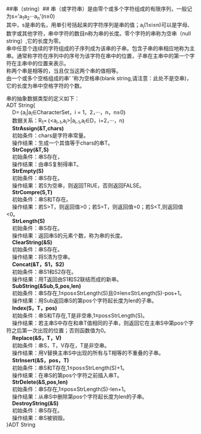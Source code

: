 
##串（string）##
串（或字符串）是由零个或多个字符组成的有限序列，一般记为s='a<sub>1</sub>a<sub>2</sub>···a<sub>n</sub>'(n≥0)
<br>其中，s是串的名，用单引号括起来的字符序列是串的值；a<sub>i</sub>(1≤i≤n)可以是字母、数字或其他字符，串中字符的数目n称为串的长度。零个字符的串称为空串（null string）,它的长度为零。
<br>串中任意个连续的字符组成的子序列成为该串的子串。包含子串的串相应地称为主串。通常称字符在序列中的序号为该字符在串中的位置，子串在主串中的第一个字符在主串中的位置来表示。
<br>称两个串是相等的，当且仅当这两个串的值相等。
<br>由一个或多个空格组成的串' '称为空格串(blank string,请注意：此处不是空串)，它的长度为串中空格字符的个数。

串的抽象数据类型的定义如下：
<br>ADT String{
<br>&nbsp;&nbsp;&nbsp;&nbsp;D=｛a<sub>i</sub>|a<sub>i</sub>∈CharacterSet，i = 1，2，···，n，n≥0｝
<br>&nbsp;&nbsp;&nbsp;&nbsp;数据关系：R<sub>1</sub>=｛<a<sub>i-1</sub>,a<sub>i</sub>>|a<sub>i-1</sub>,a<sub>i</sub>∈D，i=2，···，n｝
<br>&nbsp;&nbsp;&nbsp;&nbsp;**StrAssign(&T,chars)**
<br>&nbsp;&nbsp;&nbsp;&nbsp;初始条件：chars是字符串常量。
<br>&nbsp;&nbsp;&nbsp;&nbsp;操作结果：生成一个其值等于chars的串T。
<br>&nbsp;&nbsp;&nbsp;&nbsp;**StrCopy(&T,S)**
<br>&nbsp;&nbsp;&nbsp;&nbsp;初始条件：串S存在，
<br>&nbsp;&nbsp;&nbsp;&nbsp;操作结果：由串S复制得串T。
<br>&nbsp;&nbsp;&nbsp;&nbsp;**StrEmpty(S)**
<br>&nbsp;&nbsp;&nbsp;&nbsp;初始条件：串S存在。
<br>&nbsp;&nbsp;&nbsp;&nbsp;操作结果：若S为空串，则返回TRUE，否则返回FALSE。
<br>&nbsp;&nbsp;&nbsp;&nbsp;**StrCompre(S,T)**
<br>&nbsp;&nbsp;&nbsp;&nbsp;初始条件：串S和T存在。
<br>&nbsp;&nbsp;&nbsp;&nbsp;操作结果：若S>T，则返回值>0；若S=T，则返回值=0；若S<T,则返回值<0。
<br>&nbsp;&nbsp;&nbsp;&nbsp;**StrLength(S)**
<br>&nbsp;&nbsp;&nbsp;&nbsp;初始条件：串S存在。
<br>&nbsp;&nbsp;&nbsp;&nbsp;操作结果：返回串S的元素个数，称为串的长度。
<br>&nbsp;&nbsp;&nbsp;&nbsp;**ClearString(&S)**
<br>&nbsp;&nbsp;&nbsp;&nbsp;初始条件：串S存在。
<br>&nbsp;&nbsp;&nbsp;&nbsp;操作结果：将S清为空串。
<br>&nbsp;&nbsp;&nbsp;&nbsp;**Concat(&T，S1，S2)**
<br>&nbsp;&nbsp;&nbsp;&nbsp;初始条件：串S1和S2存在。
<br>&nbsp;&nbsp;&nbsp;&nbsp;操作结果：用T返回由S1和S2联结而成的新串。
<br>&nbsp;&nbsp;&nbsp;&nbsp;**SubString(&Sub,S,pos,len)**
<br>&nbsp;&nbsp;&nbsp;&nbsp;初始条件：串S存在,1≤pos≤StrLength(S)且0≤len≤StrLength(S)-pos+1。
<br>&nbsp;&nbsp;&nbsp;&nbsp;操作结果：用Sub返回串S的第pos个字符起长度为len的子串。
<br>&nbsp;&nbsp;&nbsp;&nbsp;**Index(S，T，pos)**
<br>&nbsp;&nbsp;&nbsp;&nbsp;初始条件：串S和T存在,T是非空串,1≤pos≤StrLength(S)。
<br>&nbsp;&nbsp;&nbsp;&nbsp;操作结果：若主串S中存在和串T值相同的子串，则返回它在主串S中第pos个字符之后第一次出现的位置；否则函数值为0。
<br>&nbsp;&nbsp;&nbsp;&nbsp;**Replace(&S，T，V)**
<br>&nbsp;&nbsp;&nbsp;&nbsp;初始条件：串S，T，V存在，T是非空串。
<br>&nbsp;&nbsp;&nbsp;&nbsp;操作结果：用V替换主串S中出现的所有与T相等的不重叠的子串。
<br>&nbsp;&nbsp;&nbsp;&nbsp;**StrInsert(&S，pos，T)**
<br>&nbsp;&nbsp;&nbsp;&nbsp;初始条件：串S和T存在,1≤pos≤StrLength(S)+1。
<br>&nbsp;&nbsp;&nbsp;&nbsp;操作结果：在串S的第pos个字符之前插入串T。
<br>&nbsp;&nbsp;&nbsp;&nbsp;**StrDelete(&S,pos,len)**
<br>&nbsp;&nbsp;&nbsp;&nbsp;初始条件：串S存在,1≤pos≤StrLength(S)-len+1。
<br>&nbsp;&nbsp;&nbsp;&nbsp;操作结果：从串S中删除第pos个字符起长度为len的子串。
<br>&nbsp;&nbsp;&nbsp;&nbsp;**DestroyString(&S)**
<br>&nbsp;&nbsp;&nbsp;&nbsp;初始条件：串S存在。
<br>&nbsp;&nbsp;&nbsp;&nbsp;操作结果：串S被销毁。
<br>}ADT String